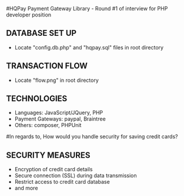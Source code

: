 #HQPay
Payment Gateway Library - Round #1 of interview for PHP developer position


DATABASE SET UP
---------------

 - Locate "config.db.php" and "hqpay.sql" files in root directory
 
 
TRANSACTION FLOW
----------------

 - Locate "flow.png" in root directory 


TECHNOLOGIES
------------
 
 - Languages: JavaScript/JQuery, PHP
 - Payment Gateways: paypal, Braintree
 - Others: composer, PHPUnit
 
 
 

#In regards to, How would you handle security for saving credit cards?


SECURITY MEASURES
-----------------

 - Encryption of credit card details
 - Secure connection (SSL) during data transmission
 - Restrict access to credit card database
 - and more


